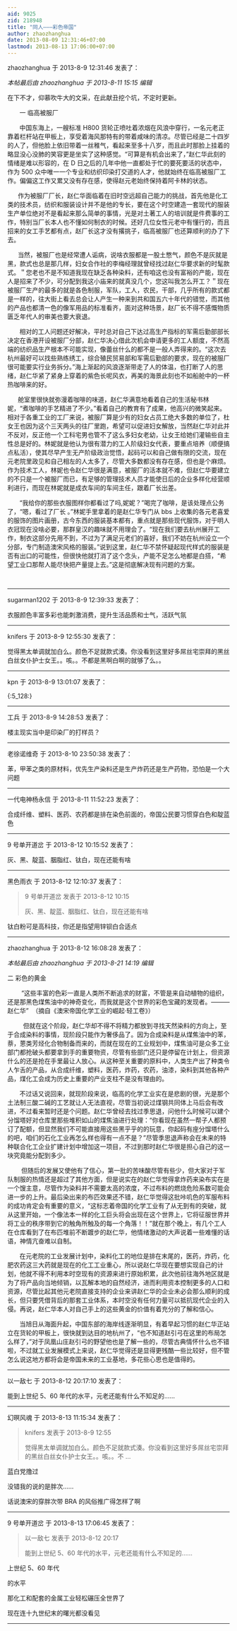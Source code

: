```yaml
---
aid: 9025
zid: 218948
title: "同人———彩色帝国"
author: zhaozhanghua
date: 2013-08-09 12:31:46+07:00
lastmod: 2013-08-13 17:06:00+07:00
---
```


zhaozhanghua 于 2013-8-9 12:31:46 发表了：

_本帖最后由 zhaozhanghua 于 2013-8-11 15:15 编辑_

在下不才，仰慕吹牛大的文采，在此献丑挖个坑，不定时更新。

&nbsp; &nbsp;&nbsp; &nbsp; 一 临高被服厂

&nbsp; &nbsp;&nbsp; &nbsp; 中国东海上，一艘标准 H800 货轮正喷吐着浓烟在风浪中穿行，一名元老正靠着栏杆站在甲板上，享受着海风那特有的带着咸味的清凉。尽管已经是二十四岁的人了，但他脸上依旧带着一丝稚气，看起来至多十八岁，而且此时那脸上挂着的略显没心没肺的笑容更是坐实了这种感觉。“可算是有机会出来了，”赵仁华此刻的情绪是难以形容的，在 D 日之后的几年中他一直都处于忙的要死要活的状态中，作为 500 众中唯一一个专业和纺织印染打交道的人才，他就始终在临高被服厂工作。偏偏这工作又累又没有存在感，使得赵元老始终保持着阿卡林的状态。

&nbsp; &nbsp;&nbsp; &nbsp;作为被服厂厂长，赵仁华面临着在旧时空远超自己能力的挑战，首先他是化工类的技术员，纺织和服装设计并不是他的专长，要在这个时空建造一套现代的服装生产单位绝对不是看起来那么简单的事情，光是对土著工人的培训就是件费事的工作，特别当厂长本人也不懂如何制衣的时候。还好几位女性元老中有懂行的，而且招来的女工手艺都有点，赵厂长这才没有撂挑子，临高被服厂也还算顺利的办了下去。

&nbsp; &nbsp;&nbsp; &nbsp;当然，被服厂也是经常遭人诟病，说啥衣服都是一股土憋气，颜色不是灰就是黑，款式也总是那几样，妇女合作社的李梅经理就曾经找过赵仁华要求新的时髦款式。＂您老也不是不知道我现在缺乏各种染料，还有咱这也没有富裕的产能，现在人是招来了不少，可分配到我这小庙来的就真没几个，您这叫我怎么开工？＂现在被服厂生产的最多的就是各色制服，军队，工人，农民，干部，几乎所有的款式都是一样的，往大街上看去总会让人产生一种来到共和国五六十年代的错觉，而其他的产品也都清一色的像军用品的标准看齐，面对这种场景，赵厂长不得不感慨物质匮乏年代人的审美也要大衰退。

&nbsp; &nbsp;&nbsp; &nbsp; 相对的工人问题还好解决，平时总对自己下达过高生产指标的军需后勤部部长决定在香港开设被服厂分部，赵仁华决心借此次机会申请更多的工人额度，不然高端的纺织品生产根本不可能实现，像蕾丝什么的都不是一般人弄得来的。“这次去杭州最好可以找些熟练绣工，综合殖民贸易部和军需后勤部的要求，现在的被服厂很可能要实行业务拆分。”海上渐起的风浪逐渐带走了人的体温，也打断了人的思绪，赵仁华紧了紧身上穿着的紫色长呢风衣，再美的海景此刻也不如船舱中的一杯热咖啡来的好。

&nbsp; &nbsp;&nbsp; &nbsp;舱室里很快就弥漫着咖啡的味道，赵仁华满意地看着自己的生活秘书林妮，“煮咖啡的手艺精进了不少。”看着自己的教育有了成果，他高兴的微笑起来。相对于各重工业的工厂来说，被服厂算是少有的妇女占员工绝大多数的单位了，杜女王也因为这个三天两头的往厂里跑，希望可以促进妇女解放，当然赵仁华对此并不反对，反正他一个工科宅男也管不了这么多妇女老幼，让女王给她们灌输些自主性总是好的。林妮就是他认为很有潜力的工人阶级妇女代表，要重点培养（顺便搞点私活），使其尽早产生无产阶级政治觉悟，起码可以和自己做有限的交流，现在元老院里政见和自己相左的人太多了，尽管大多数都没有存在感，但也是个麻烦。作为技术工人，林妮也令赵仁华很是满意，被服厂的活本就不难，但赵仁华要建立的不只是一个被服厂而已，有足够的管理技术人员才能使日后的企业多样化经营顺利进行，而现在林妮就是成衣车间的车间主任，跟着厂长出差。

&nbsp; &nbsp;&nbsp; &nbsp; “我给你的那些衣服图样你都看过了吗,妮妮？”喝完了咖啡，是该处理点公务了，“嗯，看过了厂长 。”林妮手里拿着的是赵仁华专门从 bbs 上收集的各元老喜爱的服饰的图片画册，古今东西的服装基本都有，重点就是那些现代服饰，对于明人衣冠现在没啥必要，那群皇汉的趣味就不用理会了。“现在我们要去杭州展开工作，制衣这部分先用不到，不过为了满足元老们的喜好，我们不妨在杭州设立一个分部，专门制造澳宋风格的服装。”说到这里，赵仁华不禁怀疑起现代样式的服装是否有出口的可能性，但很快他就打消了这个念头，产能不足怎么地都是白搭，“希望工业口那帮人能尽快把产量提上去。”这是彻底解决现有问题的方案。

&nbsp; &nbsp;&nbsp; &nbsp;

---

sugarman1202 于 2013-8-9 12:39:33 发表了：

衣服颜色丰富多彩也能刺激消费，提升生活品质和士气，活跃气氛

---

knifers 于 2013-8-9 12:55:30 发表了：

觉得黑太单调就加白么。颜色不足就款式湊。你没看到这里好多屌丝宅崇拜的黑丝白丝女仆护士女王。。咳。。不都是黑啊白啊的就够了么。。

---

kpn 于 2013-8-9 13:01:07 发表了：

{:5_128:}

---

工兵 于 2013-8-9 14:28:53 发表了：

楼主现实当中是印染厂的打样员？

---

老徐诺维奇 于 2013-8-10 23:50:38 发表了：

苯，甲苯之类的原材料，优先生产染料还是生产炸药还是生产药物，恐怕是一个大问题

---

一代电神杨永信 于 2013-8-11 11:52:23 发表了：

合成纤维、塑料、医药、农药都是排在染色前面的，帝国公民要习惯穿白色和靛蓝色

---

9 号单开道岔 于 2013-8-12 10:15:52 发表了：

灰、黑、靛蓝、胭脂红、钛白，现在还能有啥

---

黑色雨衣 于 2013-8-12 12:10:37 发表了：

> 9 号单开道岔 发表于 2013-8-12 10:15
>
> 灰、黑、靛蓝、胭脂红、钛白，现在还能有啥

钛白粉可是高科技，你还是指望用锌钡白合适点

---

zhaozhanghua 于 2013-8-12 16:08:28 发表了：

_本帖最后由 zhaozhanghua 于 2013-8-21 14:19 编辑_

二 彩色的黄金

&nbsp; &nbsp;&nbsp; &nbsp;&nbsp;&nbsp;“这些丰富的色彩一直是人类所不断追求的财富，不管是来自动植物的组织，还是那黑色煤焦油中的神奇变化，而我就是这个世界的彩色宝藏的发现者。———赵仁华”&nbsp;&nbsp;（摘自《澳宋帝国化学工业的崛起·轻工卷》）

&nbsp; &nbsp;&nbsp; &nbsp;&nbsp; &nbsp;但就在这个阶段，赵仁华却不得不将精力都放到寻找天然染料的方向上，至于合成染料的事情，现阶段只能作为奢侈品了。因为合成染料是从煤焦油中的苯，萘，蒽类芳烃化合物制备而来的，而就在现在的工业规划中，煤焦油可是众多工业部门都抢破头都要拿到手的重要物资，尽管有些部门还只是停留在计划上，但资源什么的还是抢在手里最让人放心。从这种至关重要的原料中，人类生产出了种类令人乍舌的产品，从合成纤维，塑料，医药，炸药，农药，油漆，染料到其他各种产品，煤化工会成为历史上重要的产业支柱不是没有理由的。

&nbsp; &nbsp;&nbsp; &nbsp; 不过话又说回来，就现阶段来说，临高的化学工业实在是悲剧的很，光是那个土法制三酸二碱的工艺就让人无法直视，尽管当初说过煤钢共同体上马后会有改进，不过看来暂时还是个问题。赵仁华曾经去找过季思退，问他什么时候可以建个分馏塔好对仓库里那些堆积如山的煤焦油进行处理：“你看现在虽然一帮子人都预订了配额，但显然我们不可能直接用这些黑乎乎的的玩意，你起码有座分馏塔什么的吧，咱们的石化工业再怎么样也得有一点不是？”尽管季思退声称会在未来的特种联合化工企业扩建计划中增加这一项目，不过到那时赵仁华很是担心自己的这一块究竟能分配到多少。

&nbsp; &nbsp;&nbsp; &nbsp;&nbsp;&nbsp;但随后的发展又使他有了信心，第一批的苦味酸尽管有些少，但大家对于军队制服的热情还是超过了其他方面，但是说实在的赵仁华觉得拿炸药来染布实在是一个馊主意，尽管作为染料并不需要太高的浓度，不过布料的燃烧危险系数可能会进一步的上升。最后染出来的布匹效果还不错，赵仁华觉得这批咔叽色的军服布料的成功肯定会有重要的意义，“这标志着帝国的化学工业有了从无到有的突破，就从这里开始，一个像法本一样的化工巨头将会出现在这个世界上，它将征服世界并将工业的秩序带到它的触角所触及的每一个角落！！”就在那个晚上，有几个工人在仓库看到了在布匹堆前不断踱步的赵仁华，他情绪激动的大声说着一些难懂的话语，神情亢奋难以自制。

&nbsp; &nbsp;&nbsp; &nbsp; 在元老院的工业发展计划中，染料化工的地位是排在末尾的，医药，炸药，化肥农药这三大药就是现在的化工工业重心，所以说赵仁华现在要想实现自己的计划，他就不得不利用本时空现有的资源来进行原始积累，此次他前往海外地区就是为了将产品向当地倾销，以瓦解本地的自然经济，进而利用资本控制更多的人口和资源，尽管比起其他元老院直接支持的企业来讲赵仁华的企业未必会那么顺利的成长，但只要凭借背后的那套工业体系，本时空没有任何力量可以抵抗现代企业的入侵。再说，赵仁华本人对自己手上的这些黄金的价值有着充分的了解和信心。

&nbsp; &nbsp;&nbsp; &nbsp; 当旭日从海面升起，中国东部的海岸线逐渐明显，有着早起习惯的赵仁华正站立在货轮的甲板上，很快就到达目的地杭州了，“也不知道赵引弓在这里的布局怎么样了，”对于凤凰山庄赵引弓的野望他也是了解一些的，尽管古典情怀什么也不错啦，不过就工业发展模式上来说，赵仁华觉得还是显得更残酷一些比较好，但不管怎么说这地方都将会是帝国未来的工业基地，多花些心思也是值得的。

---

以一敌七 于 2013-8-12 20:17:10 发表了：

能到上世纪 5、60 年代的水平，元老还能有什么不知足的……

---

幻暝风魂 于 2013-8-13 11:15:34 发表了：

> knifers 发表于 2013-8-9 12:55
>
> 觉得黑太单调就加白么。颜色不足就款式湊。你没看到这里好多屌丝宅崇拜的黑丝白丝女仆护士女王。。咳。。不 ...

蓝白党撸过

没错我的说的是胖次……

话说澳宋的穿胖次带 BRA 的风俗推广得怎样了啊

---

9 号单开道岔 于 2013-8-13 17:06:45 发表了：

> 以一敌七 发表于 2013-8-12 20:17
>
> 能到上世纪 5、60 年代的水平，元老还能有什么不知足的……

上世纪 5、60 年代

的水平

那化工和配套的金属工业轻松碾压全世界了

现在连十九世纪末的曙光都没看见

---
